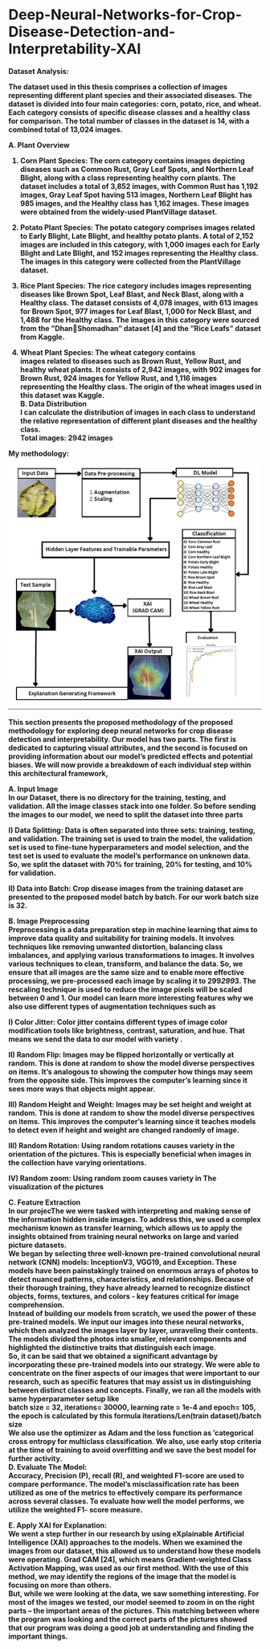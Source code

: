 # Deep-Neural-Networks-for-Crop-Disease-Detection-and-Interpretability-XAI

<strong>Dataset Analysis: <strong> <br>

The dataset used in this thesis comprises a collection of
images representing different plant species and their associated
diseases. The dataset is divided into four main categories:
corn, potato, rice, and wheat. Each category consists of specific
disease classes and a healthy class for comparison. The total
number of classes in the dataset is 14, with a combined total
of 13,024 images.<br>

A. Plant Overview<br>
1) Corn Plant Species: The corn category contains images
depicting diseases such as Common Rust, Gray Leaf Spots, and
Northern Leaf Blight, along with a class representing healthy
corn plants. The dataset includes a total of 3,852 images, with
Common Rust has 1,192 images, Gray Leaf Spot having
513 images, Northern Leaf Blight has 985 images, and
the Healthy class has 1,162 images. These images were
obtained from the widely-used PlantVillage dataset.<br>

2) Potato Plant Species: The potato category comprises
images related to Early Blight, Late Blight, and healthy potato
plants. A total of 2,152 images are included in this category,
with 1,000 images each for Early Blight and Late Blight, and
152 images representing the Healthy class. The images in this
category were collected from the PlantVillage dataset.<br>


3) Rice Plant Species: The rice category includes images
representing diseases like Brown Spot, Leaf Blast, and Neck
Blast, along with a Healthy class. The dataset consists of 4,078
images, with 613 images for Brown Spot, 977 images for Leaf
Blast, 1,000 for Neck Blast, and 1,488 for the Healthy class.
The images in this category were sourced from the ”DhanShomadhan” dataset [4] and the ”Rice Leafs” dataset from
Kaggle.<br>


5) Wheat Plant Species: The wheat category contains<br>
images related to diseases such as Brown Rust, Yellow Rust,
and healthy wheat plants. It consists of 2,942 images, with
902 images for Brown Rust, 924 images for Yellow Rust, and
1,116 images representing the Healthy class. The origin of the
wheat images used in this dataset was Kaggle.<br>
B. Data Distribution<br>
I can calculate the distribution of images in each class
to understand the relative representation of different plant diseases and the healthy class. <br>
Total images: 2942 images

**My methodology:** <br>
![Alt text](Images/PRMeth.png) <br>

This section presents the proposed methodology of the
proposed methodology for exploring deep neural networks
for crop disease detection and interpretability. Our model has
two parts. The first is dedicated to capturing visual attributes,
and the second is focused on providing information about
our model’s predicted effects and potential biases. We will
now provide a breakdown of each individual step within this
architectural framework,<br>

A. Input Image<br>
In our Dataset, there is no directory for the training, testing,
and validation. All the image classes stack into one folder. So
before sending the images to our model, we need to split the
dataset into three parts<br>

I) Data Splitting: Data is often separated into three sets:
training, testing, and validation. The training set is used
to train the model, the validation set is used to fine-tune
hyperparameters and model selection, and the test set is used
to evaluate the model’s performance on unknown data. So,
we split the dataset with 70% for training, 20% for testing,
and 10% for validation.<br>

II) Data into Batch: Crop disease images from the training
dataset are presented to the proposed model batch by batch.
For our work batch size is 32.<br>

B. Image Preprocessing<br>
Preprocessing is a data preparation step in machine learning
that aims to improve data quality and suitability for training
models. It involves techniques like removing unwanted
distortion, balancing class imbalances, and applying various
transformations to images. It involves various techniques to
clean, transform, and balance the data. So, we ensure that
all images are the same size and to enable more effective
processing, we pre-processed each image by scaling it to
299*299*3. The rescaling technique is used to reduce the
image pixels will be scaled between 0 and 1. Our model can
learn more interesting features why we also use different
types of augmentation techniques such as<br>

I) Color Jitter: Color jitter contains different types of image
color modification tools like brightness, contrast, saturation,
and hue. That means we send the data to our model with
variety .<br>

II) Random Flip: Images may be flipped horizontally
or vertically at random. This is done at random to show
the model diverse perspectives on items. It’s analogous
to showing the computer how things may seem from the
opposite side. This improves the computer’s learning since it
sees more ways that objects might appear.<br>

III) Random Height and Weight: Images may be set height
and weight at random. This is done at random to show
the model diverse perspectives on items. This improves the
computer’s learning since it teaches models to detect even if
height and weight are changed randomly of image.<br>

III) Random Rotation: Using random rotations causes
variety in the orientation of the pictures. This is especially
beneficial when images in the collection have varying
orientations.<br>

IV) Random zoom: Using random zoom causes variety in
The visualization of the pictures<br>

C. Feature Extraction<br>
In our projecThe we were tasked with interpreting and making
sense of the information hidden inside images. To address this,
we used a complex mechanism known as transfer learning, which allows us to apply the insights obtained from
training neural networks on large and varied picture datasets.<br>
We began by selecting three well-known pre-trained convolutional neural network (CNN) models: InceptionV3, VGG19,
and Exception. These models have been painstakingly trained
on enormous arrays of photos to detect nuanced patterns,
characteristics, and relationships. Because of their thorough
training, they have already learned to recognize distinct objects, forms, textures, and colors - key features critical for
image comprehension.<br>
Instead of building our models from scratch, we used the
power of these pre-trained models. We input our images into
these neural networks, which then analyzed the images layer
by layer, unraveling their contents. The models divided the
photos into smaller, relevant components and highlighted the
distinctive traits that distinguish each image.<br>
So, it can be said that we obtained a significant advantage
by incorporating these pre-trained models into our strategy.
We were able to concentrate on the finer aspects of our
images that were important to our research, such as specific
features that may assist us in distinguishing between distinct
classes and concepts. Finally, we ran all the models with same
hyperparameter setup like <br>
batch size = 32, iterations= 30000, learning rate = 1e-4
and epoch= 105, the epoch is calculated by this formula 
iterations/Len(train dataset)/batch size <br>
We also use the optimizer as Adam and the loss function
as ’categorical cross entropy for multiclass classification. We
also, use early stop criteria at the time of training to avoid
overfitting and we save the best model for further activity.<br>
D. Evaluate The Model:<br>
Accuracy, Precision (P), recall (R), and weighted F1-score
are used to compare performance. The model’s misclassification rate has been utilized as one of the metrics to effectively
compare its performance across several classes. To evaluate
how well the model performs, we utilize the weighted F1-
score measure.<br>

E. Apply XAI for Explanation:<br>
We went a step further in our research by using eXplainable
Artificial Intelligence (XAI) approaches to the models. When
we examined the images from our dataset, this allowed us to
understand how these models were operating. Grad CAM [24],
which means Gradient-weighted Class Activation Mapping,
was used as our first method. With the use of this method,
we may identify the regions of the image that the model is
focusing on more than others.<br>
But, while we were looking at the data, we saw something
interesting. For most of the images we tested, our model
seemed to zoom in on the right parts – the important areas of
the pictures. This matching between where the program was
looking and the correct parts of the pictures showed that our
program was doing a good job at understanding and finding
the important things.<br>
